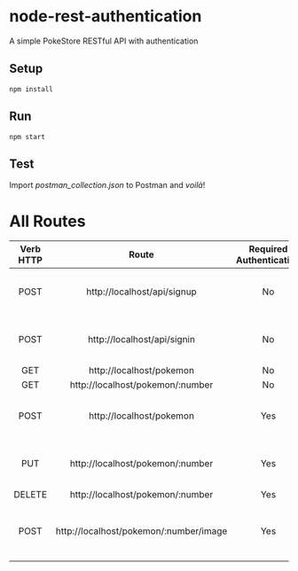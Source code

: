 # node-rest-authentication
A simple PokeStore RESTful API with authentication

## Setup
```
npm install
```

## Run
```
npm start
```

## Test
Import *postman_collection.json* to Postman and _voilà_!

# All Routes

| Verb HTTP |                Route                    | Required Authentication | Params |
|:---------:|:---------------------------------------:|:-----------------------:|-------:|
| POST      | http://localhost/api/signup             |            No           |{ "username": String, "password": String }
| POST      | http://localhost/api/signin             |            No           |{ "username": String, "password": String }
| GET       | http://localhost/pokemon                |            No           |
| GET       | http://localhost/pokemon/:number        |            No           |
| POST      | http://localhost/pokemon                |           Yes           |{ "username": String, "password": String }
| PUT       | http://localhost/pokemon/:number        |           Yes           |{ "username": String, "password": String }
| DELETE    | http://localhost/pokemon/:number        |           Yes           |
| POST      | http://localhost/pokemon/:number/image  |           Yes           |multipart/form-data with an input of type *file* and named as *image*
